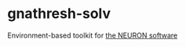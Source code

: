 # gnathresh-solv
Environment-based toolkit for [the NEURON software](https://www.neuron.yale.edu/neuron/)
